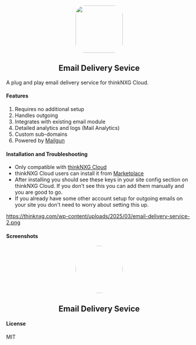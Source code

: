 <div align="center">
    <img src="https://thinknxg.com/wp-content/uploads/2025/03/email-delivery-service.png" style="height:128px;border-radius:25px;">
    <h2>Email Delivery Sevice</h2>
</div>

A plug and play email delivery service for thinkNXG Cloud.

#### Features
1. Requires no additional setup
2. Handles outgoing
3. Integrates with existing email module
4. Detailed analytics and logs (Mail Analytics)
5. Custom sub-domains
6. Powered by [Mailgun](https://www.mailgun.com/)

#### Installation and Troubleshooting
* Only compatible with [thinkNXG Cloud](https://thinknxgcloud.com/)
* thinkNXG Cloud users can install it from [Marketplace](https://thinknxgcloud.com/marketplace/apps/email-delivery-service)
* After installing you should see these keys in your site config section on thinkNXG Cloud. If you don't see this you can add them manually and you are good to go. 
* If you already have some other account setup for outgoing emails on your site you don't need to worry about setting this up.

https://thinknxg.com/wp-content/uploads/2025/03/email-delivery-service-2.png

#### Screenshots
<div align="center">
    <img src="https://thinknxg.com/wp-content/uploads/2025/03/email-delivery-service-2.png" style="height:128px;border-radius:128px;">
    <h2>Email Delivery Sevice</h2>
</div>




#### License

MIT
